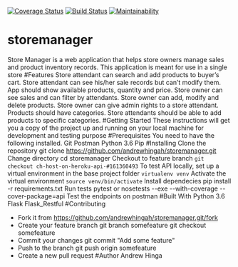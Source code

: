 [![Coverage Status](https://coveralls.io/repos/github/andrewhingah/storemanager/badge.svg?branch=ch-host-on-heroku-api-%23161360493)](https://coveralls.io/github/andrewhingah/storemanager?branch=ch-host-on-heroku-api-%23161360493)
[![Build Status](https://travis-ci.com/andrewhingah/storemanager.svg?branch=ch-fix-error-in-badges-%23161313720)](https://travis-ci.com/andrewhingah/storemanager)
[![Maintainability](https://api.codeclimate.com/v1/badges/521089bff51ec7ab1d6d/maintainability)](https://codeclimate.com/github/andrewhingah/storemanager/maintainability)
# storemanager
Store Manager is a web application that helps store owners manage sales and product inventory records. This application is meant for use in a single store
#Features
Store attendant can search and add products to buyer’s cart.
Store attendant can see his/her sale records but can’t modify them.
App should show available products, quantity and price.
Store owner can see sales and can filter by attendants.
Store owner can add, modify and delete products.
Store owner can give admin rights to a store attendant.
Products should have categories.
Store attendants should be able to add products to specific categories.
#Getting Started
These instructions will get you a copy of the project up and running on your local machine for development and testing purpose
#Prerequisites
You need to have the following installed.
Git
Postman
Python 3.6
Pip
#Installing
Clone the repository git clone https://github.com/andrewhingah/storemanager.git
Change directory cd storemanager
Checkout to feature branch `git checkout ch-host-on-heroku-api-#161360493`
To test API locally, set up a virtual environment in the base project folder `virtualenv venv`
Activate the virtual environment `source venv/bin/activate`
Install dependecies pip install -r requirements.txt
Run tests pytest or nosetests --exe --with-coverage --cover-package=api
Test the endpoints on postman
#Built With
Python 3.6
Flask
Flask_Restful
#Contributing
- Fork it from https://github.com/andrewhingah/storemanager.git/fork
- Create your feature branch git branch somefeature git checkout somefeature
- Commit your changes git commit "Add some feature"
- Push to the branch git push origin somefeature
- Create a new pull request
#Author
Andrew Hinga
